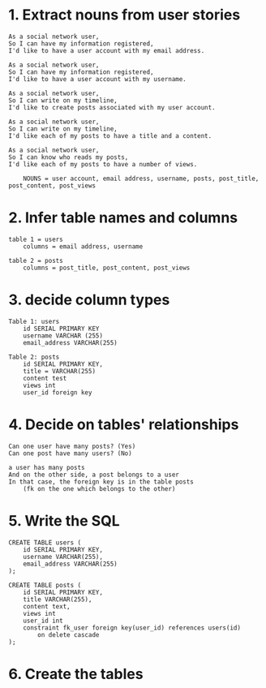 # 1. Extract nouns from user stories
    As a social network user,
    So I can have my information registered,
    I'd like to have a user account with my email address.

    As a social network user,
    So I can have my information registered,
    I'd like to have a user account with my username.

    As a social network user,
    So I can write on my timeline,
    I'd like to create posts associated with my user account.

    As a social network user,
    So I can write on my timeline,
    I'd like each of my posts to have a title and a content.

    As a social network user,
    So I can know who reads my posts,
    I'd like each of my posts to have a number of views.

        NOUNS = user account, email address, username, posts, post_title, post_content, post_views


# 2. Infer table names and columns
    table 1 = users
        columns = email address, username

    table 2 = posts
        columns = post_title, post_content, post_views



# 3. decide column types
    Table 1: users
        id SERIAL PRIMARY KEY
        username VARCHAR (255)
        email_address VARCHAR(255)

    Table 2: posts
        id SERIAL PRIMARY KEY,
        title = VARCHAR(255)
        content test
        views int
        user_id foreign key
        

# 4. Decide on tables' relationships
    Can one user have many posts? (Yes)
    Can one post have many users? (No)

    a user has many posts
    And on the other side, a post belongs to a user
    In that case, the foreign key is in the table posts
        (fk on the one which belongs to the other)

# 5. Write the SQL
    CREATE TABLE users (
        id SERIAL PRIMARY KEY,
        username VARCHAR(255),
        email_address VARCHAR(255)
    );

    CREATE TABLE posts (
        id SERIAL PRIMARY KEY,
        title VARCHAR(255),
        content text,
        views int
        user_id int
        constraint fk_user foreign key(user_id) references users(id)
            on delete cascade
    );


# 6. Create the tables
